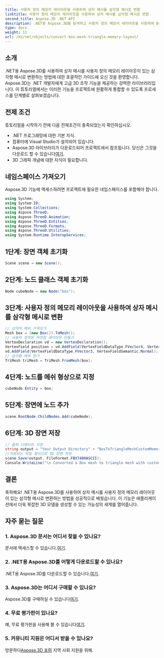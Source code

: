 ```yaml
---
title: 사용자 정의 메모리 레이아웃을 사용하여 상자 메시를 삼각형 메시로 변환
linktitle: 사용자 정의 메모리 레이아웃을 사용하여 상자 메시를 삼각형 메시로 변환
second_title: Aspose.3D .NET API
description: .NET용 Aspose.3D를 탐색하고 사용자 정의 메모리 레이아웃을 사용하여 Box Mesh를 Triangle Mesh로 변환하는 방법을 알아보세요. 애플리케이션에서 3D 모델링을 위한 쉬운 단계입니다.
type: docs
weight: 11
url: /ko/net/objects/convert-box-mesh-triangle-memory-layout/
---
```

## 소개
.NET용 Aspose.3D를 사용하여 상자 메시를 사용자 정의 메모리 레이아웃이 있는 삼각형 메시로 변환하는 방법에 대한 포괄적인 가이드에 오신 것을 환영합니다. Aspose.3D는 .NET 개발자에게 고급 3D 조작 기능을 제공하는 강력한 라이브러리입니다. 이 튜토리얼에서는 이러한 기능을 프로젝트에 원활하게 통합할 수 있도록 프로세스를 단계별로 살펴보겠습니다.
## 전제 조건
튜토리얼을 시작하기 전에 다음 전제조건이 충족되었는지 확인하십시오.
- .NET 프로그래밍에 대한 기본 지식.
- 컴퓨터에 Visual Studio가 설치되어 있습니다.
-  Aspose.3D 라이브러리가 다운로드되어 프로젝트에서 참조됩니다. 당신은 그것을 다운로드 할 수 있습니다[여기](https://releases.aspose.com/3d/net/).
- 3D 그래픽 개념에 대한 지식이 필요합니다.
## 네임스페이스 가져오기
Aspose.3D 기능에 액세스하려면 프로젝트에 필요한 네임스페이스를 포함해야 합니다.
```csharp
using System;
using System.IO;
using System.Collections;
using Aspose.ThreeD;
using Aspose.ThreeD.Animation;
using Aspose.ThreeD.Entities;
using Aspose.ThreeD.Formats;
using Aspose.ThreeD.Utilities;
using System.Runtime.InteropServices;
```
## 1단계: 장면 객체 초기화
```csharp
Scene scene = new Scene();
```
## 2단계: 노드 클래스 객체 초기화
```csharp
Node cubeNode = new Node("box");
```
## 3단계: 사용자 정의 메모리 레이아웃을 사용하여 상자 메시를 삼각형 메시로 변환
```csharp
// 상자의 메쉬 가져오기
Mesh box = (new Box()).ToMesh();
// 사용자 정의된 꼭짓점 레이아웃 만들기
VertexDeclaration vd = new VertexDeclaration();
VertexField position = vd.AddField(VertexFieldDataType.FVector4, VertexFieldSemantic.Position);
vd.AddField(VertexFieldDataType.FVector3, VertexFieldSemantic.Normal);
// 삼각형 메쉬 얻기
TriMesh triMesh = TriMesh.FromMesh(box);
```
## 4단계: 노드를 메쉬 형상으로 지정
```csharp
cubeNode.Entity = box;
```
## 5단계: 장면에 노드 추가
```csharp
scene.RootNode.ChildNodes.Add(cubeNode);
```
## 6단계: 3D 장면 저장
```csharp
// 출력 디렉터리 지정
string output = "Your Output Directory" + "BoxToTriangleMeshCustomMemoryLayoutScene.fbx";
//지원되는 파일 형식으로 3D 장면 저장
scene.Save(output, FileFormat.FBX7400ASCII);
Console.WriteLine("\n Converted a Box mesh to triangle mesh with custom memory layout of the vertex successfully.\nFile saved at " + output);
```
## 결론
축하해요! .NET용 Aspose.3D를 사용하여 상자 메시를 사용자 정의 메모리 레이아웃이 있는 삼각형 메시로 변환하는 방법을 성공적으로 배웠습니다. 이 기능은 애플리케이션에서 더욱 복잡한 3D 모델을 생성할 수 있는 가능성의 세계를 열어줍니다.
## 자주 묻는 질문
### 1. Aspose.3D 문서는 어디서 찾을 수 있나요?
 문서에 액세스할 수 있습니다.[여기](https://reference.aspose.com/3d/net/).
### 2. .NET용 Aspose.3D를 어떻게 다운로드할 수 있나요?
 .NET용 Aspose.3D를 다운로드할 수 있습니다.[여기](https://releases.aspose.com/3d/net/).
### 3. Aspose.3D는 어디서 구매할 수 있나요?
 Aspose.3D를 구매하실 수 있습니다[여기](https://purchase.aspose.com/buy).
### 4. 무료 평가판이 있나요?
 예, 무료 평가판을 사용해 볼 수 있습니다[여기](https://releases.aspose.com/).
### 5. 커뮤니티 지원은 어디서 받을 수 있나요?
 방문하다[Aspose.3D 포럼](https://forum.aspose.com/c/3d/18) 지역 사회 지원을 위해.